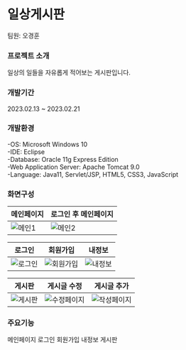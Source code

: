 # 일상게시판
팀원: 오경훈
### 프로젝트 소개
일상의 일들을 자유롭게 적어보는 게시판입니다.
### 개발기간
2023.02.13 ~ 2023.02.21
### 개발환경
-OS: Microsoft Windows 10  
-IDE: Eclipse  
-Database: Oracle 11g Express Edition  
-Web Application Server: Apache Tomcat 9.0  
-Language: Java11, Servlet/JSP, HTML5, CSS3, JavaScript  
### 화면구성
|메인페이지|로그인 후 메인페이지|
|------|---|
|![메인1](https://github.com/kyounghoon96/symmetrical-spoon/assets/113161447/a459a7b2-18c4-4319-a4c5-fbd1ecb322bc)|![메인2](https://github.com/kyounghoon96/symmetrical-spoon/assets/113161447/e3314230-f533-4a49-83df-52f4cdd614f1)|

|로그인|회원가입|내정보|
|------|---|---|
|![로그인](https://github.com/kyounghoon96/symmetrical-spoon/assets/113161447/8b55794a-4b4b-4d51-bab4-829b743046b6)|![회원가입](https://github.com/kyounghoon96/symmetrical-spoon/assets/113161447/866fb2b4-29a5-47ff-98d3-b3a43fbd9931)|![내정보](https://github.com/kyounghoon96/symmetrical-spoon/assets/113161447/c9e33b87-6d4f-4301-9afb-d910243c494f)|

|게시판|게시글 수정|게시글 추가|
|------|---|---|
|![게시판](https://github.com/kyounghoon96/symmetrical-spoon/assets/113161447/dacade7f-4051-4f63-bc36-38e6fee9331c)|![수정페이지](https://github.com/kyounghoon96/symmetrical-spoon/assets/113161447/04f3efa6-0af3-4d38-810a-856496d7a133)|![작성페이지](https://github.com/kyounghoon96/symmetrical-spoon/assets/113161447/7f29f1e6-4aba-43cd-81ab-d61c33bd3d86)|

### 주요기능
메인페이지
로그인
회원가입
내정보
게시판
